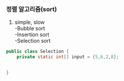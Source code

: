 ### 정렬 알고리즘(sort)
1. simple, slow    
-Bubble sort   
-Insertion sort   
-Selection sort   
```java         
public class Selection {
    private static int[] input = {5,6,2,8};


}

```         